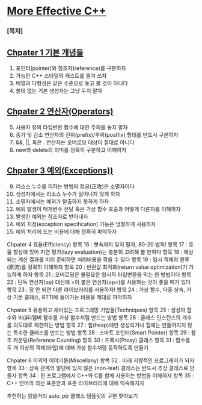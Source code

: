

# [More Effective C++](http://www.kyobobook.co.kr/product/detailViewKor.laf?ejkGb=KOR&mallGb=KOR&barcode=9788980545032&orderClick=LAG&Kc=)

### [목차]

## [Chpater 1 기본 개념들](./1.)
  1. 포인터(pointer)와 참조자(reference)를 구분하자
  2. 가능한 C++ 스타일의 캐스트를 즐겨 쓰자
  3. 배열과 다형성은 같은 수준으로 놓고 볼 것이 아니다
  4. 쓸데 없는 기본 생성자는 그냥 두지 말자

## [Chpater 2 연산자(Operators)](./2.)
  5. 사용자 정의 타입변환 함수에 대한 주의를 놓지 말자
  6. 증가 및 감소 연산자의 전위(prefix)/후위(postfix) 형태를 반드시 구분하자
  7. &&, ||, 혹은 . 연산자는 오버로딩 대상이 절대로 아니다
  8. new와 delete의 의미를 정확히 구분하고 이해하자

## [Chpater 3 예외(Exceptions))](./3.)
  9. 리소스 누수를 피하는 방법의 정공(正攻)은 소멸자이다
  10. 생성자에서는 리소스 누수가 일어나지 않게 하자
  11. 소멸자에서는 예외가 탈출하지 못하게 하자
  12. 예외 발생이 매개변수 전달 혹은 가상 함수 호출과 어떻게 다른지를 이해하자
  13. 발생한 예외는 참조자로 받아내자
  14. 예외 지정(exception specification) 기능은 냉철하게 사용하자
  15. 예외 처리에 드는 비용에 대해 정확히 파악하자

Chpater 4 효율(Efficiency)
항목 16 : 뼛속까지 잊지 말자, 80-20 법칙!
항목 17 : 효율 향상에 있어 지연 평가(lazy evaluation)는 충분히 고려해 볼 만하다
항목 18 : 예상되는 계산 결과를 미리 준비하면 처리비용을 깎을 수 있다
항목 19 : 임시 객체의 원류(原流)를 정확히 이해하자
항목 20 : 반환값 최적화(return value optimization)가 가능하게 하자
항목 21 : 오버로딩은 불필요한 암시적 타입변환을 막는 한 방법이다
항목 22 : 단독 연산자(op) 대신에 =이 붙은 연산자(op=)를 사용하는 것이 좋을 때가 있다
항목 23 : 정 안 되면 다른 라이브러리를 사용하자!
항목 24 : 가상 함수, 다중 상속, 가상 기본 클래스, RTTI에 들어가는 비용을 제대로 파악하자

Chpater 5 유용하고 재미있는 프로그래밍 기법들(Techniques)
항목 25 : 생성자 함수와 비(非)멤버 함수를 가상 함수처럼 만드는 방법
항목 26 : 클래스 인스턴스의 개수를 의도대로 제한하는 방법
항목 27 : 힙(heap)에만 생성되거나 힙에는 만들어지지 않는 특수한 클래스를 만드는 방법
항목 28 : 스마트 포인터(Smart Pointer)
항목 29 : 참조 카운팅(Reference Counting)
항목 30 : 프록시(Proxy) 클래스
항목 31 : 함수를 두 개 이상의 객체(타입)에 대해 가상 함수처럼 동작하도록 만들기

Chpater 6 이외의 이야기들(Miscellany)
항목 32 : 미래 지향적인 프로그래머가 되자
항목 33 : 상속 관계의 말단에 있지 않은 (non-leaf) 클래스는 반드시 추상 클래스로 만들자
항목 34 : 한 프로그램에서 C++와 C를 함께 사용하는 방법을 이해하자
항목 35 : C++ 언어의 최신 표준안과 표준 라이브러리에 대해 익숙해지자

추천하는 읽을거리
auto_ptr 클래스 템플릿의 구현
찾아보기
